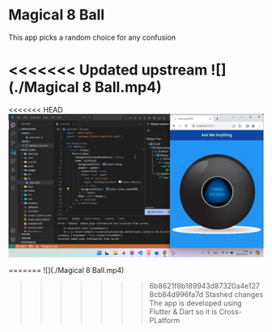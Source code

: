 # Magical 8 Ball

This app picks a random choice for any confusion

<<<<<<< Updated upstream
![](./Magical 8 Ball.mp4)
=======
<<<<<<< HEAD
![](./Screenshot.png)

=======
![](./Magical 8 Ball.mp4)
>>>>>>> 6b8621f8b189943d87320a4e1278cb84d996fa7d
>>>>>>> Stashed changes
The app is developed using Flutter & Dart so it is Cross-PLatform
